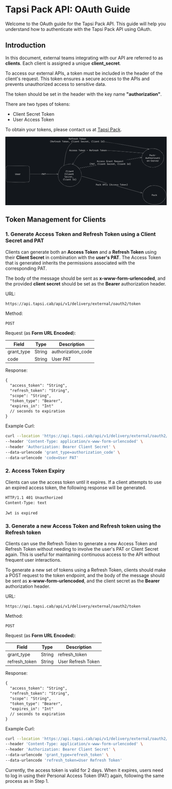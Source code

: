 # Tapsi Pack API: OAuth Guide

Welcome to the OAuth guide for the Tapsi Pack API. This guide will help you understand how to authenticate with the
Tapsi Pack API using OAuth.

## Introduction

In this document, external teams integrating with our API are referred to as **clients**. Each client is assigned a
unique **client_secret**.

To access our external APIs, a token must be included in the header of the client's request. This token ensures a secure
access to the APIs and prevents unauthorized access to sensitive data.

The token should be set in the header with the key name **"authorization"**.

There are two types of tokens:

- Client Secret Token
- User Access Token

To obtain your tokens, please contact us at [Tapsi Pack](https://pack.tapsi.ir/landing).

![APIs flow](../../images/pack-external-apis-flow.png)

## Token Management for Clients

### 1. Generate Access Token and Refresh Token using a Client Secret and PAT

Clients can generate both an **Access Token** and a **Refresh Token** using their **Client Secret** in combination with the
**user's PAT**. The Access Token that is generated inherits the permissions associated with the corresponding PAT.

The body of the message should be sent as **x-www-form-urlencoded**, and the provided **client secret** should be set as
the **Bearer** authorization header.

URL: 
```
https://api.tapsi.cab/api/v1/delivery/external/oauth2/token
```

Method: 
```
POST
```

Request (as **Form URL Encoded**):

| Field      | Type   | Description        |
|------------|--------|--------------------|
| grant_type | String | authorization_code |
| code       | String | User PAT           |

Response:

```json5
{
  "access_token": "String",
  "refresh_token": "String",
  "scope": "String",
  "token_type": "Bearer",
  "expires_in": "Int"
  // seconds to expiration
}
```

Example Curl:

```bash
curl --location 'https://api.tapsi.cab/api/v1/delivery/external/oauth2/token' \
--header 'Content-Type: application/x-www-form-urlencoded' \
--header 'Authorization: Bearer Client Secret' \
--data-urlencode 'grant_type=authorization_code' \
--data-urlencode 'code=User PAT'
```

### 2. Access Token Expiry

Clients can use the access token until it expires. If a client attempts to use an expired access token, the following
response will be generated.

```text
HTTP/1.1 401 Unauthorized
Content-Type: text

Jwt is expired
```

### 3. Generate a new Access Token and Refresh token using the Refresh token

Clients can use the Refresh Token to generate a new Access Token and Refresh Token without needing to involve the user's
PAT or Client Secret again. This is useful for maintaining continuous access to the API without frequent user interactions.

To generate a new set of tokens using a Refresh Token, clients should make a POST request to the token endpoint, and the
body of the message should be sent as **x-www-form-urlencoded**, and the client secret as the **Bearer** authorization
header.

URL: 
```
https://api.tapsi.cab/api/v1/delivery/external/oauth2/token
```

Method: 
```
POST
```

Request (as **Form URL Encoded**):

| Field         | Type   | Description        |
|---------------|--------|--------------------|
| grant_type    | String | refresh_token      |
| refresh_token | String | User Refresh Token |

Response:

```json5
{
  "access_token": "String",
  "refresh_token": "String",
  "scope": "String",
  "token_type": "Bearer",
  "expires_in": "Int"
  // seconds to expiration
}
```

Example Curl:

```bash
curl --location 'https://api.tapsi.cab/api/v1/delivery/external/oauth2/token' \
--header 'Content-Type: application/x-www-form-urlencoded' \
--header 'Authorization: Bearer Client Secret' \
--data-urlencode 'grant_type=refresh_token' \
--data-urlencode 'refresh_token=User Refresh Token'
```

Currently, the access token is valid for 2 days. When it expires, users need to log in using their
Personal Access Token (PAT) again, following the same process as in Step 1.
